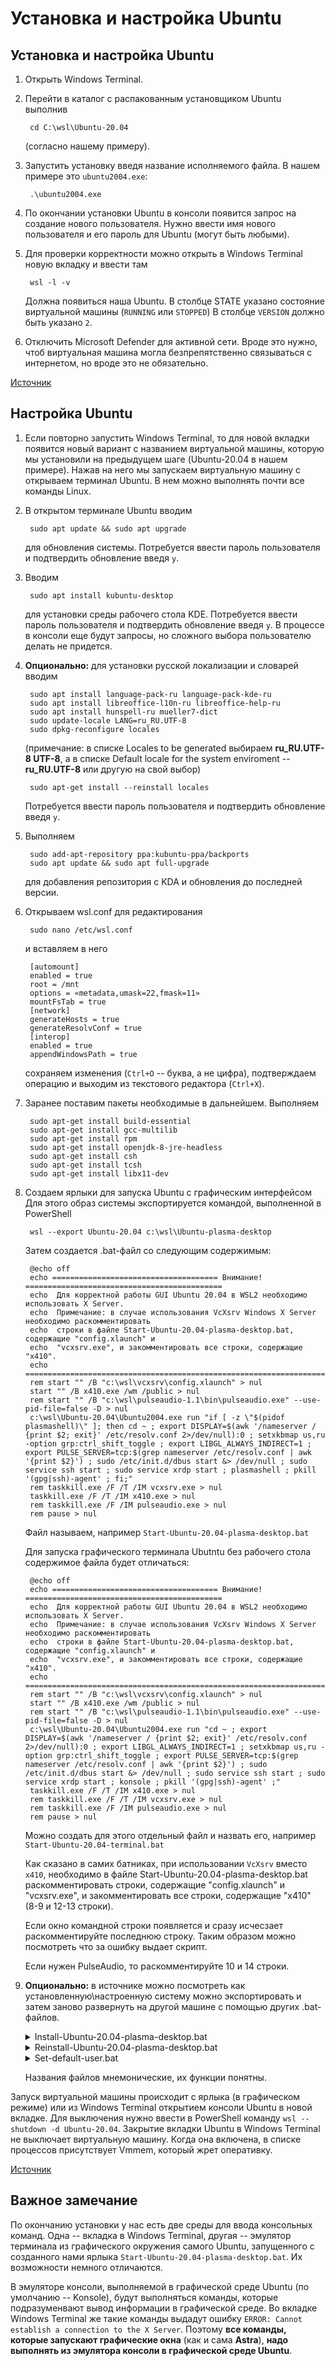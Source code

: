 # Установка и настройка Ubuntu
## Установка и настройка Ubuntu
1. Открыть Windows Terminal.
2. Перейти в каталог с распакованным установщиком Ubuntu выполнив

		cd C:\wsl\Ubuntu-20.04
	(согласно нашему примеру).
3. Запустить установку введя название исполняемого файла. В нашем примере это `ubuntu2004.exe`:

		.\ubuntu2004.exe
4. По окончании установки Ubuntu в консоли появится запрос на создание нового пользователя. Нужно ввести имя нового пользователя и его пароль для Ubuntu (могут быть любыми).
5. Для проверки корректности можно открыть в Windows Terminal новую вкладку и ввести там

		wsl -l -v
	Должна появиться наша Ubuntu. В столбце STATE указано состояние виртуальной машины (`RUNNING` или `STOPPED`) В столбце `VERSION` должно быть указано `2`.
6. Отключить Microsoft Defender для активной сети. Вроде это нужно, чтоб виртуальная машина могла безпрепятственно связываться с интернетом, но вроде это не обязательно.

[Источник](https://habr.com/ru/post/522726/)

## Настройка Ubuntu
1. Если повторно запустить Windows Terminal, то для новой вкладки появится новый вариант с названием виртуальной машины, которую мы установили на предыдущем шаге (Ubuntu-20.04 в нашем примере). Нажав на него мы запускаем виртуальную машину с  открываем терминал Ubuntu. В нем можно выполнять почти все команды Linux.
2. В открытом терминале Ubuntu вводим

		sudo apt update && sudo apt upgrade
	для обновления системы. Потребуется ввести пароль пользователя и подтвердить обновление введя `y`.
3. Вводим

		sudo apt install kubuntu-desktop
	для установки среды рабочего стола KDE. Потребуется ввести пароль пользователя и подтвердить обновление введя `y`. В процессе в консоли еще будут запросы, но сложного выбора пользователю делать не придется.

4. **Опционально:** для установки русской локализации и словарей вводим

		sudo apt install language-pack-ru language-pack-kde-ru
		sudo apt install libreoffice-l10n-ru libreoffice-help-ru
		sudo apt install hunspell-ru mueller7-dict
		sudo update-locale LANG=ru_RU.UTF-8
		sudo dpkg-reconfigure locales
	(примечание: в списке Locales to be generated выбираем **ru_RU.UTF-8 UTF-8**, а в списке Default locale for the system enviroment -- **ru_RU.UTF-8** или другую на свой выбор)

		sudo apt-get install --reinstall locales
	Потребуется ввести пароль пользователя и подтвердить обновление введя `y`.
5. Выполняем

		sudo add-apt-repository ppa:kubuntu-ppa/backports
		sudo apt update && sudo apt full-upgrade
	для добавления репозитория с KDA и обновления до последней версии.
6. Открываем wsl.conf для редактирования

		sudo nano /etc/wsl.conf
	и вставляем в него

		[automount]
		enabled = true
		root = /mnt
		options = «metadata,umask=22,fmask=11»
		mountFsTab = true
		[network]
		generateHosts = true
		generateResolvConf = true
		[interop]
		enabled = true
		appendWindowsPath = true
	сохраняем изменения (`Ctrl+O` -- буква, а не цифра), подтверждаем операцию и выходим из текстового редактора (`Ctrl+X`).

7. Заранее поставим пакеты необходимые в дальнейшем. Выполняем

		sudo apt-get install build-essential
		sudo apt-get install gcc-multilib
		sudo apt-get install rpm
		sudo apt-get install openjdk-8-jre-headless
		sudo apt-get install csh
		sudo apt-get install tcsh
		sudo apt-get install libx11-dev

8. Создаем ярлыки для запуска Ubuntu с графическим интерфейсом Для этого образ системы экспортируется командой, выполненной в PowerShell

		wsl --export Ubuntu-20.04 c:\wsl\Ubuntu-plasma-desktop
	Затем создается .bat-файл со следующим содержимым:

		@echo off
		echo ===================================== Внимание! ============================================
		echo  Для корректной работы GUI Ubuntu 20.04 в WSL2 необходимо использовать X Server.
		echo  Примечание: в случае использования VcXsrv Windows X Server необходимо раскомментировать
		echo  строки в файле Start-Ubuntu-20.04-plasma-desktop.bat, содержащие "config.xlaunch" и
		echo  "vcxsrv.exe", и закомментировать все строки, содержащие "x410".
		echo ============================================================================================
		rem start "" /B "c:\wsl\vcxsrv\config.xlaunch" > nul
		start "" /B x410.exe /wm /public > nul
		rem start "" /B "c:\wsl\pulseaudio-1.1\bin\pulseaudio.exe" --use-pid-file=false -D > nul
		c:\wsl\Ubuntu-20.04\Ubuntu2004.exe run "if [ -z \"$(pidof plasmashell)\" ]; then cd ~ ; export DISPLAY=$(awk '/nameserver / {print $2; exit}' /etc/resolv.conf 2>/dev/null):0 ; setxkbmap us,ru -option grp:ctrl_shift_toggle ; export LIBGL_ALWAYS_INDIRECT=1 ; export PULSE_SERVER=tcp:$(grep nameserver /etc/resolv.conf | awk '{print $2}') ; sudo /etc/init.d/dbus start &> /dev/null ; sudo service ssh start ; sudo service xrdp start ; plasmashell ; pkill '(gpg|ssh)-agent' ; fi;"
		rem taskkill.exe /F /T /IM vcxsrv.exe > nul
		taskkill.exe /F /T /IM x410.exe > nul
		rem taskkill.exe /F /IM pulseaudio.exe > nul
		rem pause > nul
	Файл называем, например `Start-Ubuntu-20.04-plasma-desktop.bat`

	Для запуска графического терминала Ubutntu без рабочего стола содержимое файла будет отличаться:

		@echo off
		echo ===================================== Внимание! ============================================
		echo  Для корректной работы GUI Ubuntu 20.04 в WSL2 необходимо использовать X Server.
		echo  Примечание: в случае использования VcXsrv Windows X Server необходимо раскомментировать
		echo  строки в файле Start-Ubuntu-20.04-plasma-desktop.bat, содержащие "config.xlaunch" и
		echo  "vcxsrv.exe", и закомментировать все строки, содержащие "x410".
		echo ============================================================================================
		rem start "" /B "c:\wsl\vcxsrv\config.xlaunch" > nul
		start "" /B x410.exe /wm /public > nul
		rem start "" /B "c:\wsl\pulseaudio-1.1\bin\pulseaudio.exe" --use-pid-file=false -D > nul
		c:\wsl\Ubuntu-20.04\Ubuntu2004.exe run "cd ~ ; export DISPLAY=$(awk '/nameserver / {print $2; exit}' /etc/resolv.conf 2>/dev/null):0 ; export LIBGL_ALWAYS_INDIRECT=1 ; setxkbmap us,ru -option grp:ctrl_shift_toggle ; export PULSE_SERVER=tcp:$(grep nameserver /etc/resolv.conf | awk '{print $2}') ; sudo /etc/init.d/dbus start &> /dev/null ; sudo service ssh start ; sudo service xrdp start ; konsole ; pkill '(gpg|ssh)-agent' ;"
		taskkill.exe /F /T /IM x410.exe > nul
		rem taskkill.exe /F /T /IM vcxsrv.exe > nul
		rem taskkill.exe /F /IM pulseaudio.exe > nul
		rem pause > nul
	Можно создать для этого отдельный файл и назвать его, например `Start-Ubuntu-20.04-terminal.bat`

	Как сказано в самих батниках, при использовании `VcXsrv` вместо `x410`, необходимо в файле Start-Ubuntu-20.04-plasma-desktop.bat раскомментировать строки, содержащие "config.xlaunch" и "vcxsrv.exe", и закомментировать все строки, содержащие "x410" (8-9 и 12-13 строки).

	Если окно командной строки появляется и сразу исчесзает раскомментируйте последнюю строку. Таким образом можно посмотреть что за ошибку выдает скрипт.

	Если нужен PulseAudio, то раскомментируйте 10 и 14 строки.

9. **Опционально:** в источнике можно посмотреть как установленную\настроенную систему можно экспортировать и затем заново развернуть на другой машине с помощью других .bat-файлов.
	<details>
		<summary>Install-Ubuntu-20.04-plasma-desktop.bat</summary>
		<pre>
	@echo off
	wsl --set-default-version 2
	cls
	echo Ожидайте окончания установки дистрибутива Ubuntu-20.04...
	wsl --import Ubuntu-20.04 c:\wsl c:\wsl\Ubuntu-plasma-desktop
	wsl -s Ubuntu-20.04
	cls
	echo Дистрибутив Ubuntu-20.04 успешно установлен!
	echo Не забудьте сменить учетную запись по умолчанию «root» на существующую учетную запись пользователя,
	echo либо используйте предустановленную учетную запись «engineer», пароль: «password».
	pause
		</pre>
	</details>
	<details>
		<summary>Reinstall-Ubuntu-20.04-plasma-desktop.bat</summary>
		<pre>
	@echo off
	wsl --unregister Ubuntu-20.04
	wsl --set-default-version 2
	cls
	echo Ожидайте окончания переустановки дистрибутива Ubuntu-20.04...
	wsl --import Ubuntu-20.04 c:\wsl c:\wsl\Ubuntu-plasma-desktop
	wsl -s Ubuntu-20.04
	cls
	echo Дистрибутив Ubuntu-20.04 успешно переустановлен!
	pause
		</pre>
	</details>
	<details>
		<summary>Set-default-user.bat</summary>
		<pre>
	@echo off
	set /p answer=Введите существующую учетную запись в Ubuntu (engineer):
	c:\wsl\Ubuntu-20.04\ubuntu2004.exe config --default-user %answer%
	cls
	echo Учетная запись пользователя %answer% в Ubuntu-20.04 установлена по умолчанию!
	pause
		</pre>
	</details>

	Названия файлов мнемонические, их функции понятны.

Запуск виртуальной машины происходит с ярлыка (в графическом режиме) или из Windows Terminal открытием консоли Ubuntu в новой вкладке. Для выключения нужно ввести в PowerShell команду `wsl --shutdown -d Ubuntu-20.04`. Закрытие вкладки Ubuntu в Windows Terminal не выключает виртуальную машину. Когда она включена, в списке процессов присутствует Vmmem, который жрет оперативку.

[Источник](https://habr.com/ru/post/522726/)

## Важное замечание
По окончанию установки у нас есть две среды для ввода консольных команд. Одна -- вкладка в Windows Terminal, другая -- эмулятор терминала из графического окружения самого Ubuntu, запущенного с созданного нами ярлыка `Start-Ubuntu-20.04-plasma-desktop.bat`. Их возможности немного отличаются.

В эмуляторе консоли, выполняемой в графической среде Ubuntu (по умолчанию -- Konsole), будут выполняться команды, которые подразуменвают вывод информации в графической среде. Во вкладке Windows Terminal же такие команды выдадут ошибку `ERROR: Cannot establish a connection to the X Server`. Поэтому **все команды, которые запускают графические окна** (как и сама **Astra**), **надо выполнять из эмулятора консоли в графической среде Ubuntu**.
